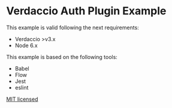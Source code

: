 # Verdaccio Auth Plugin Example

This example is valid following the next requirements:

* Verdaccio >v3.x
* Node 6.x

This example is based on the following tools:

* Babel
* Flow
* Jest
* eslint

[MIT licensed](LICENSE.md)
